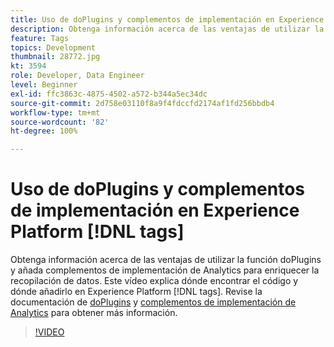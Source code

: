 ```yaml
---
title: Uso de doPlugins y complementos de implementación en Experience Platform [!DNL tags]
description: Obtenga información acerca de las ventajas de utilizar la función doPlugins y añada complementos de implementación de Analytics para enriquecer la recopilación de datos.
feature: Tags
topics: Development
thumbnail: 28772.jpg
kt: 3594
role: Developer, Data Engineer
level: Beginner
exl-id: ffc3863c-4875-4502-a572-b344a5ec34dc
source-git-commit: 2d758e03110f8a9f4fdccfd2174af1fd256bbdb4
workflow-type: tm+mt
source-wordcount: '82'
ht-degree: 100%

---
```


# Uso de doPlugins y complementos de implementación en Experience Platform [!DNL tags]

Obtenga información acerca de las ventajas de utilizar la función doPlugins y añada complementos de implementación de Analytics para enriquecer la recopilación de datos. Este vídeo explica dónde encontrar el código y dónde añadirlo en Experience Platform [!DNL tags]. Revise la documentación de [doPlugins](https://experienceleague.adobe.com/docs/analytics/implementation/vars/functions/doplugins.html?lang=es) y [complementos de implementación de Analytics](https://experienceleague.adobe.com/docs/analytics/implementation/vars/plugins/impl-plugins.html?lang=es) para obtener más información.

>[!VIDEO](https://video.tv.adobe.com/v/3428857/?quality=12&learn=on&captions=spa)
